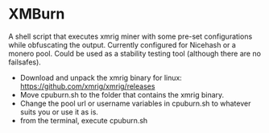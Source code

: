 # XMBurn
A shell script that executes xmrig miner with some pre-set configurations while obfuscating the output. Currently configured for Nicehash or a monero pool. Could be used as a stability testing tool (although there are no failsafes).

- Download and unpack the xmrig binary for linux: https://github.com/xmrig/xmrig/releases
- Move cpuburn.sh to the folder that contains the xmrig binary.
- Change the pool url or username variables in cpuburn.sh to whatever suits you or use it as is.
- from the terminal, execute cpuburn.sh
